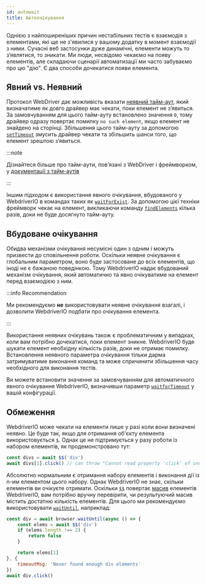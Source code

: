 ```yaml
---
id: autowait
title: Автоочікування
---
```


Однією з найпоширеніших причин нестабільних тестів є взаємодія з елементами, які ще не з'явилися у вашому додатку в момент взаємодії з ними. Сучасні веб застосунки дуже динамічні, елементи можуть то з’являтися, то зникати. Ми люди, несвідомо чекаємо на появу елементів, але складаючи сценарії автоматизації ми часто забуваємо про цю "дію". Є два способи дочекатися появи елемента.

## Явний vs. Неявний

Протокол WebDriver дає можливість вказати [неявний тайм-аут](https://w3c.github.io/webdriver/#timeouts), який визначатиме як довго драйвер має чекати, поки елемент не з’явиться. За замовчуванням для цього тайм-ауту встановлено значення `0`, тому драйвер одразу повертає помилку `no such element`, якщо елемент не знайдено на сторінці. Збільшення цього тайм-ауту за допомогою [`setTimeout`](/docs/api/browser/setTimeout) змусить драйвер чекати та збільшить шанси того, що елемент зрештою з’явиться.

:::note

Дізнайтеся більше про тайм-аути, пов’язані з WebDriver і фреймворком, у [документації з тайм-аутів](/docs/timeouts)

:::

Іншим підходом є використання явного очікування, вбудованого у WebdriverIO в командах таких як [`waitForExist`](/docs/api/element/waitForExist). За допомогою цієї техніки фреймворк чекає на елемент, викликаючи команду [`findElements`](/docs/api/webdriver#findelements) кілька разів, доки не буде досягнуто тайм-ауту.

## Вбудоване очікування

Обидва механізми очікування несумісні один з одним і можуть призвести до сповільнення роботи. Оскільки неявне очікування є глобальним параметром, воно буде застосоване до всіх елементів, що іноді не є бажаною поведінкою. Тому WebdriverIO надає вбудований механізм очікування, який автоматично та явно очікуватиме на елемент перед взаємодією з ним.

:::info Recommendation

Ми рекомендуємо __не__ використовувати неявне очікування взагалі, і дозволити WebdriverIO подбати про очікування елемента.

:::

Використання неявних очікувань також є проблематичним у випадках, коли вам потрібно дочекатися, поки елемент зникне. WebdriverIO буде шукати елемент необхідну кількість разів, доки не отримає помилку. Встановлення неявного параметра очікування тільки дарма затримуватиме виконання команд та може спричинити збільшення часу необхідного для виконання тестів.

Ви можете встановити значення за замовчуванням для автоматичного явного очікування WebdriverIO, визначивши параметр [`waitforTimeout`](/docs/configuration#waitfortimeout) у вашій конфігурації.

## Обмеження

WebdriverIO може чекати на елементи лише у разі коли вони визначені неявно. Це буде так, якщо для отримання об'єкту елемента використовується [`$`](/docs/api/browser/$). Однак це не підтримується у разу роботи із набором елементів, як продемонстровано тут:

```js
const divs = await $$('div')
await divs[1].click() // can throw "Cannot read property 'click' of undefined"
```

Абсолютно нормальним є отримання набору елементів і виконання дії із n-им елементом цього набору. Однак WebdriverIO не знає, скільки елементів ви очікуєте отримати. Оскільки [`$$`](/docs/api/browser/$$) повертає [масив](https://developer.mozilla.org/en-US/docs/Web/JavaScript/Reference/Global_Objects/Array) елементів WebdriverIO, вам потрібно вручну перевірити, чи результуючий масив містить достатню кількість елементів. Для цього ми рекомендуємо використовувати [`waitUntil`](/docs/api/browser/waitUntil), наприклад:

```js
const div = await browser.waitUntil(async () => {
    const elems = await $$('div')
    if (elems.length !== 2) {
        return false
    }

    return elems[1]
}, {
    timeoutMsg: 'Never found enough div elements'
})
await div.click()
```
